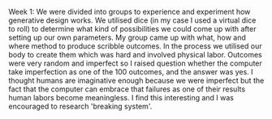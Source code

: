 Week 1: We were divided into groups to experience and experiment how generative design works.
We utilised dice (in my case I used a virtual dice to roll) to determine what kind of possibilities we could come up with after setting up our own parameters.
My group came up with what, how and where method to produce scribble outcomes. In the process we utilised our body to create them which was hard and involved physical labor. Outcomes were very random and imperfect so I raised question whether the computer take imperfection as one of the 100 outcomes, and the answer was yes. I thought humans are imaginative enough because we were imperfect but the fact that the computer can embrace that failures as one of their results human labors become meaningless. I find this interesting and I was encouraged to research 'breaking system'.
